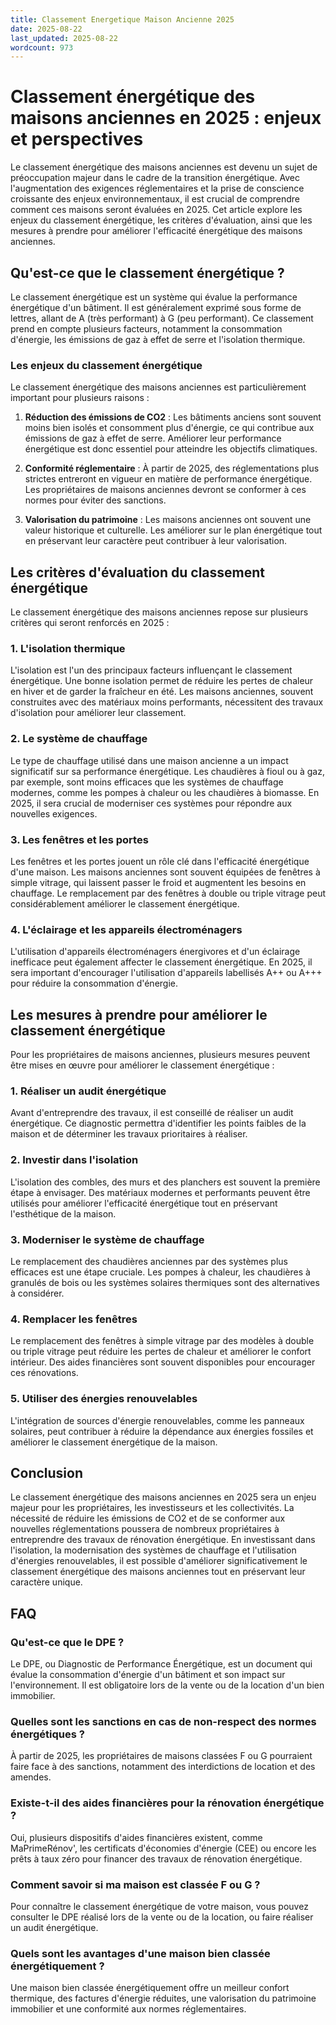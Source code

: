 ```yaml
---
title: Classement Energetique Maison Ancienne 2025
date: 2025-08-22
last_updated: 2025-08-22
wordcount: 973
---
```


# Classement énergétique des maisons anciennes en 2025 : enjeux et perspectives

Le classement énergétique des maisons anciennes est devenu un sujet de préoccupation majeur dans le cadre de la transition énergétique. Avec l'augmentation des exigences réglementaires et la prise de conscience croissante des enjeux environnementaux, il est crucial de comprendre comment ces maisons seront évaluées en 2025. Cet article explore les enjeux du classement énergétique, les critères d'évaluation, ainsi que les mesures à prendre pour améliorer l'efficacité énergétique des maisons anciennes.

## Qu'est-ce que le classement énergétique ?

Le classement énergétique est un système qui évalue la performance énergétique d'un bâtiment. Il est généralement exprimé sous forme de lettres, allant de A (très performant) à G (peu performant). Ce classement prend en compte plusieurs facteurs, notamment la consommation d'énergie, les émissions de gaz à effet de serre et l'isolation thermique.

### Les enjeux du classement énergétique

Le classement énergétique des maisons anciennes est particulièrement important pour plusieurs raisons :

1. **Réduction des émissions de CO2** : Les bâtiments anciens sont souvent moins bien isolés et consomment plus d'énergie, ce qui contribue aux émissions de gaz à effet de serre. Améliorer leur performance énergétique est donc essentiel pour atteindre les objectifs climatiques.

2. **Conformité réglementaire** : À partir de 2025, des réglementations plus strictes entreront en vigueur en matière de performance énergétique. Les propriétaires de maisons anciennes devront se conformer à ces normes pour éviter des sanctions.

3. **Valorisation du patrimoine** : Les maisons anciennes ont souvent une valeur historique et culturelle. Les améliorer sur le plan énergétique tout en préservant leur caractère peut contribuer à leur valorisation.

## Les critères d'évaluation du classement énergétique

Le classement énergétique des maisons anciennes repose sur plusieurs critères qui seront renforcés en 2025 :

### 1. L'isolation thermique

L'isolation est l'un des principaux facteurs influençant le classement énergétique. Une bonne isolation permet de réduire les pertes de chaleur en hiver et de garder la fraîcheur en été. Les maisons anciennes, souvent construites avec des matériaux moins performants, nécessitent des travaux d'isolation pour améliorer leur classement.

### 2. Le système de chauffage

Le type de chauffage utilisé dans une maison ancienne a un impact significatif sur sa performance énergétique. Les chaudières à fioul ou à gaz, par exemple, sont moins efficaces que les systèmes de chauffage modernes, comme les pompes à chaleur ou les chaudières à biomasse. En 2025, il sera crucial de moderniser ces systèmes pour répondre aux nouvelles exigences.

### 3. Les fenêtres et les portes

Les fenêtres et les portes jouent un rôle clé dans l'efficacité énergétique d'une maison. Les maisons anciennes sont souvent équipées de fenêtres à simple vitrage, qui laissent passer le froid et augmentent les besoins en chauffage. Le remplacement par des fenêtres à double ou triple vitrage peut considérablement améliorer le classement énergétique.

### 4. L'éclairage et les appareils électroménagers

L'utilisation d'appareils électroménagers énergivores et d'un éclairage inefficace peut également affecter le classement énergétique. En 2025, il sera important d'encourager l'utilisation d'appareils labellisés A++ ou A+++ pour réduire la consommation d'énergie.

## Les mesures à prendre pour améliorer le classement énergétique

Pour les propriétaires de maisons anciennes, plusieurs mesures peuvent être mises en œuvre pour améliorer le classement énergétique :

### 1. Réaliser un audit énergétique

Avant d'entreprendre des travaux, il est conseillé de réaliser un audit énergétique. Ce diagnostic permettra d'identifier les points faibles de la maison et de déterminer les travaux prioritaires à réaliser.

### 2. Investir dans l'isolation

L'isolation des combles, des murs et des planchers est souvent la première étape à envisager. Des matériaux modernes et performants peuvent être utilisés pour améliorer l'efficacité énergétique tout en préservant l'esthétique de la maison.

### 3. Moderniser le système de chauffage

Le remplacement des chaudières anciennes par des systèmes plus efficaces est une étape cruciale. Les pompes à chaleur, les chaudières à granulés de bois ou les systèmes solaires thermiques sont des alternatives à considérer.

### 4. Remplacer les fenêtres

Le remplacement des fenêtres à simple vitrage par des modèles à double ou triple vitrage peut réduire les pertes de chaleur et améliorer le confort intérieur. Des aides financières sont souvent disponibles pour encourager ces rénovations.

### 5. Utiliser des énergies renouvelables

L'intégration de sources d'énergie renouvelables, comme les panneaux solaires, peut contribuer à réduire la dépendance aux énergies fossiles et améliorer le classement énergétique de la maison.

## Conclusion

Le classement énergétique des maisons anciennes en 2025 sera un enjeu majeur pour les propriétaires, les investisseurs et les collectivités. La nécessité de réduire les émissions de CO2 et de se conformer aux nouvelles réglementations poussera de nombreux propriétaires à entreprendre des travaux de rénovation énergétique. En investissant dans l'isolation, la modernisation des systèmes de chauffage et l'utilisation d'énergies renouvelables, il est possible d'améliorer significativement le classement énergétique des maisons anciennes tout en préservant leur caractère unique.

## FAQ

### Qu'est-ce que le DPE ?

Le DPE, ou Diagnostic de Performance Énergétique, est un document qui évalue la consommation d'énergie d'un bâtiment et son impact sur l'environnement. Il est obligatoire lors de la vente ou de la location d'un bien immobilier.

### Quelles sont les sanctions en cas de non-respect des normes énergétiques ?

À partir de 2025, les propriétaires de maisons classées F ou G pourraient faire face à des sanctions, notamment des interdictions de location et des amendes.

### Existe-t-il des aides financières pour la rénovation énergétique ?

Oui, plusieurs dispositifs d'aides financières existent, comme MaPrimeRénov', les certificats d'économies d'énergie (CEE) ou encore les prêts à taux zéro pour financer des travaux de rénovation énergétique.

### Comment savoir si ma maison est classée F ou G ?

Pour connaître le classement énergétique de votre maison, vous pouvez consulter le DPE réalisé lors de la vente ou de la location, ou faire réaliser un audit énergétique.

### Quels sont les avantages d'une maison bien classée énergétiquement ?

Une maison bien classée énergétiquement offre un meilleur confort thermique, des factures d'énergie réduites, une valorisation du patrimoine immobilier et une conformité aux normes réglementaires.
